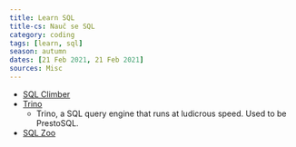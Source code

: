 ```yaml
---
title: Learn SQL
title-cs: Nauč se SQL
category: coding
tags: [learn, sql]
season: autumn
dates: [21 Feb 2021, 21 Feb 2021]
sources: Misc
---
```


* [SQL Climber](https://www.sqlclimber.com/assignments/beginner)
* [Trino](https://trino.io/)
  * Trino, a SQL query engine that runs at ludicrous speed. Used to be PrestoSQL.
* [SQL Zoo](https://sqlzoo.net/wiki/SQL_Tutorial)